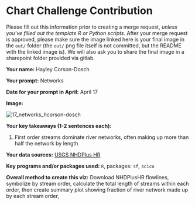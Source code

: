 # Chart Challenge Contribution

Please fill out this information prior to creating a merge request, *unless you've filled out the template R or Python scripts*. After your merge request is approved, please make sure the image linked here is your final image in the `out/` folder (the `out/` png file itself is not committed, but the README with the linked image is). We will also ask you to share the final image in a sharepoint folder provided via gitlab.

**Your name:** Hayley Corson-Dosch

**Your prompt:** Networks

**Date for your prompt in April:** April 17

**Image:**

![17_networks_hcorson-dosch](/uploads/6daac59e7509f084a1b9699ab8a8e8ac/17_networks_hcorson-dosch.png)

**Your key takeaways (1-2 sentences each):**

1. First order streams dominate river networks, often making up more than half the network by length

**Your data sources:**
[USGS NHDPlus HR](https://www.usgs.gov/national-hydrography/nhdplus-high-resolution)

**Key programs and/or packages used:**
`R`, packages: `sf`, `scico`

**Overall method to create this viz:**
Download NHDPlusHR flowlines, symbolize by stream order, calculate the total length of streams within each order, then create summary plot showing fraction of river network made up by each stream order, 
